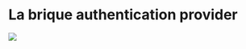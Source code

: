 # La brique authentication provider

<div class="full-center">
    <img src="./assets/images/3_authentication_provider/authentication_provider_1_base.png">
</div>
